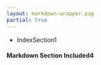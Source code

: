 ```yaml
---
layout: markdown-wrapper.pug
partial: true
---
```


- IndexSection1
#### Markdown Section Included4
